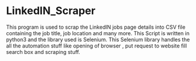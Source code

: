 # LinkedIN_Scraper
This program is used to scrap the LinkedIN jobs page details into CSV file containing the job title, job location and many more. This Script is written in python3 and the library used is Selenium. This Selenium library handles the all the automation stuff like opening of browser , put request to website fill search box and scraping stuff. 
